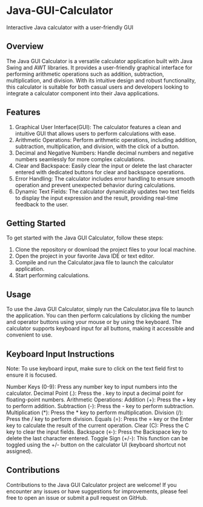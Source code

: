 # Java-GUI-Calculator
Interactive Java calculator with a user-friendly GUI

## Overview
The Java GUI Calculator is a versatile calculator application built with Java Swing and AWT libraries. It provides a user-friendly graphical interface for performing arithmetic operations such as addition, subtraction, multiplication, and division. With its intuitive design and robust functionality, this calculator is suitable for both casual users and developers looking to integrate a calculator component into their Java applications.
## Features
1. Graphical User Interface(GUI): The calculator features a clean and intuitive GUI that allows users to perform calculations with ease.
2. Arithmetic Operations: Perform arithmetic operations, including addition, subtraction, multiplication, and division, with the click of a button.
3. Decimal and Negative Numbers: Handle decimal numbers and negative numbers seamlessly for more complex calculations.
4. Clear and Backspace: Easily clear the input or delete the last character entered with dedicated buttons for clear and backspace operations.
5. Error Handling: The calculator includes error handling to ensure smooth operation and prevent unexpected behavior during calculations.
6. Dynamic Text Fields: The calculator dynamically updates two text fields to display the input expression and the result, providing real-time feedback to the user.

## Getting Started
To get started with the Java GUI Calculator, follow these steps:
1. Clone the repository or download the project files to your local machine.
2. Open the project in your favorite Java IDE or text editor.
3. Compile and run the Calculator.java file to launch the calculator application.
4. Start performing calculations.
   
## Usage
To use the Java GUI Calculator, simply run the Calculator.java file to launch the application. You can then perform calculations by clicking the number and operator buttons using your mouse or by using the keyboard. The calculator supports keyboard input for all buttons, making it accessible and convenient to use.

## Keyboard Input Instructions
Note: To use keyboard input, make sure to click on the text field first to ensure it is focused.

Number Keys (0-9): Press any number key to input numbers into the calculator.
Decimal Point (.): Press the . key to input a decimal point for floating-point numbers.
Arithmetic Operations:
   Addition (+): Press the + key to perform addition.
   Subtraction (-): Press the - key to perform subtraction.
   Multiplication (*): Press the * key to perform multiplication.
   Division (/): Press the / key to perform division.
Equals (=): Press the = key or the Enter key to calculate the result of the current operation.
Clear (C): Press the C key to clear the input fields.
Backspace (←): Press the Backspace key to delete the last character entered.
Toggle Sign (+/-): This function can be toggled using the +/- button on the calculator UI (keyboard shortcut not assigned).

## Contributions
Contributions to the Java GUI Calculator project are welcome! If you encounter any issues or have suggestions for improvements, please feel free to open an issue or submit a pull request on GitHub.


